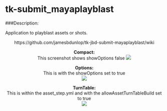 tk-submit_mayaplayblast
=====================
###Description:

Application to playblast assets or shots.
<center>
https://github.com/jamesbdunlop/tk-jbd-submit-mayaplayblast/wiki<br>

**Compact:**<br>
This screenshot shows showOptions false
![](http://www.anim83d.com/images/github/pb_compact.png)<br>

**Options:**<br>
This is with the showOptions set to true<br>
![](http://www.anim83d.com/images/github/pb_options.png)<br>

**TurnTable:**<br>
This is within the asset_step.yml and with the allowAssetTurnTableBuild set to true<br>
![](http://www.anim83d.com/images/github/pb_turntable.png)
</center>